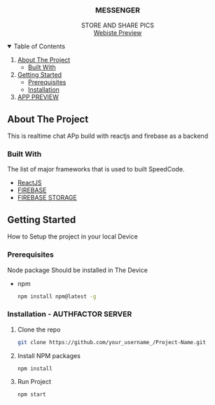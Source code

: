 


<!-- PROJECT LOGO -->
<br />
<p align="center">
 

  <h3 align="center">MESSENGER</h3>
  <p align="center">
   STORE AND SHARE PICS
    <br />
    <a href="https://insta-yy.web.app/">Webiste Preview</a>
  <br />
  </p>
  
</p>



<!-- TABLE OF CONTENTS -->
<details open="open">
  <summary>Table of Contents</summary>
  <ol>
    <li>
      <a href="#about-the-project">About The Project</a>
      <ul>
        <li><a href="#built-with">Built With</a></li>
      </ul>
    </li>
    <li>
      <a href="#getting-started">Getting Started</a>
      <ul>
        <li><a href="#prerequisites">Prerequisites</a></li>
        <li><a href="#installation">Installation</a></li>
      </ul>
    </li>
        <li>
      <a href="#website-preview">APP PREVIEW</a>
  </ol>
</details>



<!-- ABOUT THE PROJECT -->
## About The Project
This is realtime chat APp build with reactjs and firebase as a backend 

### Built With

The list of major frameworks that is used to built SpeedCode.
* [ReactJS](https://getbootstrap.com)
* [FIREBASE](https://getbootstrap.com)
* [FIREBASE STORAGE](https://getbootstrap.com)



<!-- GETTING STARTED -->
## Getting Started

How to Setup the project in your local Device

### Prerequisites

Node package Should be installed in The Device
* npm
  ```sh
  npm install npm@latest -g
  ```

### Installation - AUTHFACTOR SERVER


1. Clone the repo
   ```sh
   git clone https://github.com/your_username_/Project-Name.git
   ```
2. Install NPM packages
   ```sh
   npm install
   ```
4. Run Project
   ```sh
   npm start
   ```







